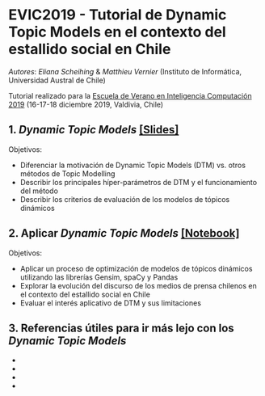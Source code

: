 # EVIC2019 - Tutorial de Dynamic Topic Models en el contexto del estallido social en Chile

*Autores*: _Eliana Scheihing_ & _Matthieu Vernier_ (Instituto de Informática, Universidad Austral de Chile)

Tutorial realizado para la [Escuela de Verano en Inteligencia Computación 2019](http://evic2019.inf.uach.cl/) (16-17-18 diciembre 2019, Valdivia, Chile)


## 1. _Dynamic Topic Models_ [[Slides]](...)

Objetivos:
- Diferenciar la motivación de Dynamic Topic Models (DTM) vs. otros métodos de Topic Modelling
- Describir los principales híper-parámetros de DTM y el funcionamiento del método
- Describir los criterios de evaluación de los modelos de tópicos dinámicos


## 2. Aplicar _Dynamic Topic Models_  [[Notebook]](Tutorial_PartePractica.ipynb)

Objetivos:
- Aplicar un proceso de optimización de modelos de tópicos dinámicos utilizando las librerías Gensim, spaCy y Pandas
- Explorar la evolución del discurso de los medios de prensa chilenos en el contexto del estallido social en Chile
- Evaluar el interés aplicativo de DTM y sus limitaciones

## 3. Referencias útiles para ir más lejo con los _Dynamic Topic Models_

-
-
-
-




